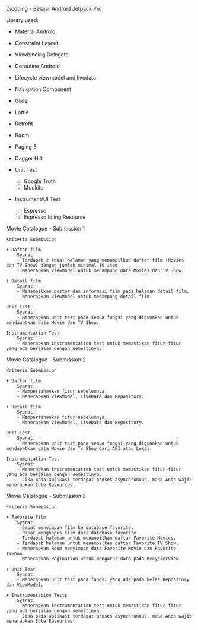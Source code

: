 Dicoding - Belajar Android Jetpack Pro

Library used:
- Material Android
- Constraint Layout
- Viewbinding Delegate
- Coroutine Android
- Lifecycle viewmodel and livedata
- Navigation Component
- Glide
- Lottie
- Retrofit
- Room
- Paging 3
- Dagger Hilt

- Unit Test
    - Google Truth 
    - Mockito
- Instrument/UI Test
    - Espresso
    - Espresso Idling Resource

Movie Catalogue - Submission 1

    Kriteria Submission
    
    + Daftar film
        Syarat:
        - Terdapat 2 (dua) halaman yang menampilkan daftar film (Movies dan TV Show) dengan jumlah minimal 10 item.
        - Menerapkan ViewModel untuk menampung data Movies dan TV Show.
    
    + Detail film
        Syarat:
        - Menampilkan poster dan informasi film pada halaman detail film.
        - Menerapkan ViewModel untuk menampung detail film.
    
    Unit Test
        Syarat:
        - Menerapkan unit test pada semua fungsi yang digunakan untuk mendapatkan data Movie dan TV Show.
    
    Instrumentation Test
        Syarat:
        - Menerapkan instrumentation test untuk memastikan fitur-fitur yang ada berjalan dengan semestinya.

Movie Catalogue - Submission 2
    
    Kriteria Submission
    
    + Daftar film
        Syarat:
        - Mempertahankan fitur sebelumnya.
        - Menerapkan ViewModel, LiveData dan Repository.
    
    + Detail film
        Syarat:
        - Mempertahankan fitur sebelumnya.
        - Menerapkan ViewModel, LiveData dan Repository.
    
    Unit Test
        Syarat:
        - Menerapkan unit test pada semua fungsi yang digunakan untuk mendapatkan data Movie dan Tv Show dari API atau Lokal.
    
    Instrumentation Test
        Syarat:
        - Menerapkan instrumentation test untuk memastikan fitur-fitur yang ada berjalan dengan semestinya.
        - Jika pada aplikasi terdapat proses asynchronous, maka Anda wajib menerapkan Idle Resources.


Movie Catalogue - Submission 3

    Kriteria Submission
    
    + Favorite Film
        Syarat:
        - Dapat menyimpan film ke database favorite.
        - Dapat menghapus film dari database favorite.
        - Terdapat halaman untuk menampilkan daftar Favorite Movies.
        - Terdapat halaman untuk menampilkan daftar Favorite TV Show.
        - Menerapkan Room menyimpan data Favorite Movie dan Favorite TVShow.
        - Menerapkan Pagination untuk mengatur data pada RecyclerView.
    
    + Unit Test
        Syarat:
        - Menerapkan unit test pada fungsi yang ada pada kelas Repository dan ViewModel.
    
    + Instrumentation Tests
        Syarat:  
        - Menerapkan instrumentation test untuk memastikan fitur-fitur yang ada berjalan dengan semestinya.
        - Jika pada aplikasi terdapat proses asynchronous, maka Anda wajib menerapkan Idle Resources.